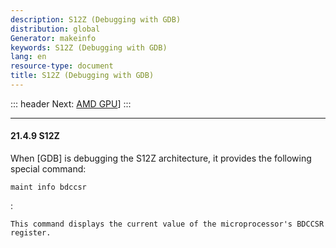 ```yaml
---
description: S12Z (Debugging with GDB)
distribution: global
Generator: makeinfo
keywords: S12Z (Debugging with GDB)
lang: en
resource-type: document
title: S12Z (Debugging with GDB)
---
```

::: header
Next: [AMD GPU](AMD-GPU.html#AMD-GPU)]
:::

---

#### 21.4.9 S12Z

When [GDB] is debugging the S12Z architecture, it provides the following special command:

`maint info bdccsr`

:

```
This command displays the current value of the microprocessor's BDCCSR register.
```
